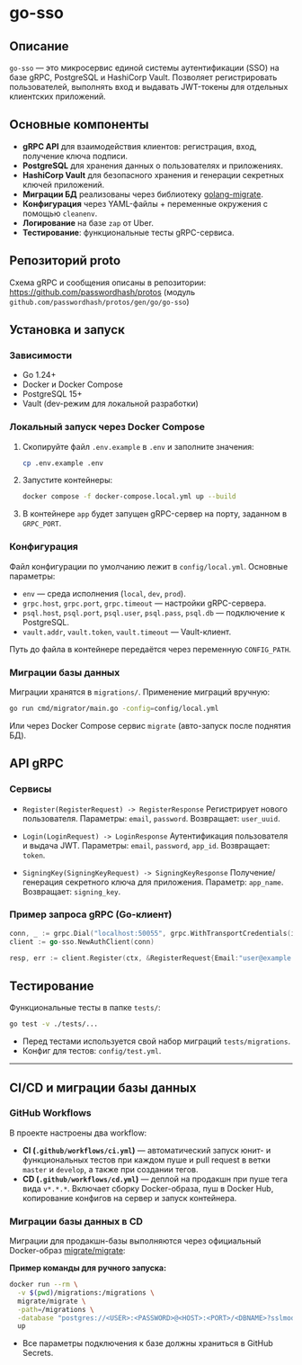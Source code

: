 # go-sso

## Описание
`go-sso` — это микросервис единой системы аутентификации (SSO) на базе gRPC, PostgreSQL и HashiCorp Vault. Позволяет регистрировать пользователей, выполнять вход и выдавать JWT-токены для отдельных клиентских приложений.

## Основные компоненты
- **gRPC API** для взаимодействия клиентов: регистрация, вход, получение ключа подписи.
- **PostgreSQL** для хранения данных о пользователях и приложениях.
- **HashiCorp Vault** для безопасного хранения и генерации секретных ключей приложений.
- **Миграции БД** реализованы через библиотеку [golang-migrate](https://github.com/golang-migrate/migrate).
- **Конфигурация** через YAML-файлы + переменные окружения с помощью `cleanenv`.
- **Логирование** на базе `zap` от Uber.
- **Тестирование**: функциональные тесты gRPC-сервиса.

## Репозиторий proto
Схема gRPC и сообщения описаны в репозитории:
https://github.com/passwordhash/protos (модуль `github.com/passwordhash/protos/gen/go/go-sso`)

## Установка и запуск

### Зависимости
- Go 1.24+
- Docker и Docker Compose
- PostgreSQL 15+
- Vault (dev-режим для локальной разработки)

### Локальный запуск через Docker Compose
1. Скопируйте файл `.env.example` в `.env` и заполните значения:
   ```bash
   cp .env.example .env
   ```
2. Запустите контейнеры:
   ```bash
   docker compose -f docker-compose.local.yml up --build
   ```
3. В контейнере `app` будет запущен gRPC-сервер на порту, заданном в `GRPC_PORT`.

### Конфигурация
Файл конфигурации по умолчанию лежит в `config/local.yml`.
Основные параметры:
- `env` — среда исполнения (`local`, `dev`, `prod`).
- `grpc.host`, `grpc.port`, `grpc.timeout` — настройки gRPC-сервера.
- `psql.host`, `psql.port`, `psql.user`, `psql.pass`, `psql.db` — подключение к PostgreSQL.
- `vault.addr`, `vault.token`, `vault.timeout` — Vault-клиент.

Путь до файла в контейнере передаётся через переменную `CONFIG_PATH`.

### Миграции базы данных
Миграции хранятся в `migrations/`.
Применение миграций вручную:
```bash
go run cmd/migrator/main.go -config=config/local.yml
```
Или через Docker Compose сервис `migrate` (авто-запуск после поднятия БД).

## API gRPC

### Сервисы
- `Register(RegisterRequest) -> RegisterResponse`
  Регистрирует нового пользователя.
  Параметры: `email`, `password`.
  Возвращает: `user_uuid`.

- `Login(LoginRequest) -> LoginResponse`
  Аутентификация пользователя и выдача JWT.
  Параметры: `email`, `password`, `app_id`.
  Возвращает: `token`.

- `SigningKey(SigningKeyRequest) -> SigningKeyResponse`
  Получение/генерация секретного ключа для приложения.
  Параметр: `app_name`.
  Возвращает: `signing_key`.

### Пример запроса gRPC (Go-клиент)
```go
conn, _ := grpc.Dial("localhost:50055", grpc.WithTransportCredentials(insecure.NewCredentials()))
client := go-sso.NewAuthClient(conn)

resp, err := client.Register(ctx, &RegisterRequest{Email:"user@example.com", Password:"pass"})
```

## Тестирование
Функциональные тесты в папке `tests/`:
```bash
go test -v ./tests/...
```
- Перед тестами используется свой набор миграций `tests/migrations`.
- Конфиг для тестов: `config/test.yml`.

---

## CI/CD и миграции базы данных

### GitHub Workflows

В проекте настроены два workflow:

- **CI (`.github/workflows/ci.yml`)** — автоматический запуск юнит- и функциональных тестов при каждом пуше и pull request в ветки `master` и `develop`, а также при создании тегов.
- **CD (`.github/workflows/cd.yml`)** — деплой на продакшн при пуше тега вида `v*.*.*`. Включает сборку Docker-образа, пуш в Docker Hub, копирование конфигов на сервер и запуск контейнера.

### Миграции базы данных в CD

Миграции для продакшн-базы выполняются через официальный Docker-образ [migrate/migrate](https://github.com/golang-migrate/migrate):

**Пример команды для ручного запуска:**
```bash
docker run --rm \
  -v $(pwd)/migrations:/migrations \
  migrate/migrate \
  -path=/migrations \
  -database "postgres://<USER>:<PASSWORD>@<HOST>:<PORT>/<DBNAME>?sslmode=disable" \
  up
```

- Все параметры подключения к базе должны храниться в GitHub Secrets.
